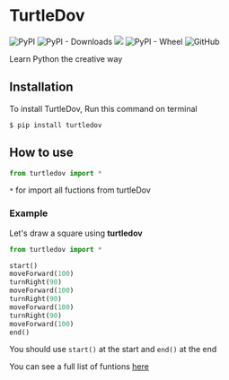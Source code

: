 # TurtleDov

![PyPI](https://img.shields.io/pypi/v/turtledov?color=blue)
![PyPI - Downloads](https://img.shields.io/pypi/dm/turtledov)
<img src="https://img.shields.io/static/v1?label=python&message=3.6 | 3.7 | 3.8 | 3.9&color=blue">
![PyPI - Wheel](https://img.shields.io/pypi/wheel/turtledov)
![GitHub](https://img.shields.io/github/license/HirushaPramuditha/turtledov)

Learn Python the creative way

## Installation

To install TurtleDov, Run this command on terminal

```
$ pip install turtledov
```

## How to use

```python
from turtledov import *
```

`*` for import all fuctions from turtleDov

### Example

Let's draw a square using **turtledov**

```python
from turtledov import *

start()
moveForward(100)
turnRight(90)
moveForward(100)
turnRight(90)
moveForward(100)
turnRight(90)
moveForward(100)
end()
```

You should use `start()` at the start and `end()` at the end

You can see a full list of funtions [here](https://gist.github.com/HirushaPramuditha/5a63ff7b4b0c767ec95190f04dd73340)
